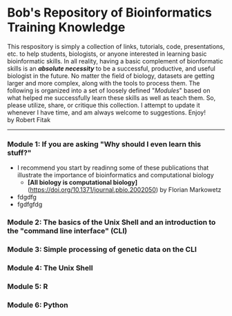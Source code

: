 # Bob's Repository of Bioinformatics Training Knowledge
This respository is simply a collection of links, tutorials, code, presentations, etc. to help students, biologists, or anyone interested in learning basic bioinformatic skills. In all reality, having a basic complement of bionformatic skills is an ___absolute necessity___ to be a successful, productive, and useful biologist in the future.  No matter the field of biology, datasets are getting larger and more complex, along with the tools to process them.  The following is organized into a set of loosely defined "_Modules_" based on what helped me successfully learn these skills as well as teach them.  So, please utilize, share, or critique this collection.  I attempt to update it whenever I have time, and am always welcome to suggestions.  Enjoy!
<br>
by Robert Fitak

---

### Module 1: If you are asking "Why should I even learn this stuff?"
- I recommend you start by readinng some of these publications that illustrate the importance of bioinformatics and computational biology
  - __[All biology is computational biology]__(https://doi.org/10.1371/journal.pbio.2002050) by Florian Markowetz 
- fdgdfg
- fgdfgfdg

### Module 2:  The basics of the Unix Shell and an introduction to the "command line interface" (CLI)
### Module 3:  Simple processing of genetic data on the CLI
### Module 4:  The Unix Shell
### Module 5:  R
### Module 6:  Python
